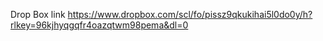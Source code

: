  Drop Box link
 https://www.dropbox.com/scl/fo/pissz9qkukihai5l0do0y/h?rlkey=96kjhyqgqfr4oazqtwm98pema&dl=0 